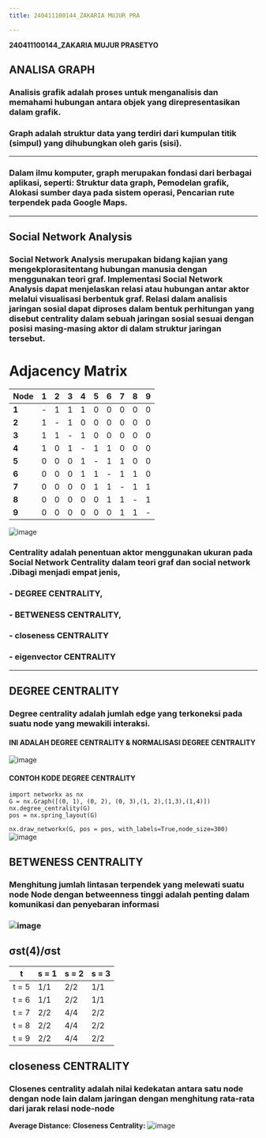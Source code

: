 ```yaml
---
title: 240411100144_ZAKARIA MUJUR PRA

---
```


**240411100144_ZAKARIA MUJUR PRASETYO**
## ANALISA GRAPH    
### Analisis grafik adalah proses untuk menganalisis dan memahami hubungan antara objek yang direpresentasikan dalam grafik.
### Graph adalah struktur data yang terdiri dari kumpulan titik (simpul) yang dihubungkan oleh garis (sisi).
---
### Dalam ilmu komputer, graph merupakan fondasi dari berbagai aplikasi, seperti: Struktur data graph, Pemodelan grafik, Alokasi sumber daya pada sistem operasi, Pencarian rute terpendek pada Google Maps.
---
## **Social Network Analysis** 
### Social Network Analysis merupakan bidang kajian yang mengekplorasitentang hubungan manusia dengan menggunakan teori graf. Implementasi Social Network Analysis dapat menjelaskan relasi atau hubungan antar aktor melalui visualisasi berbentuk graf. Relasi dalam analisis jaringan sosial dapat diproses dalam bentuk perhitungan yang disebut centrality dalam sebuah jaringan sosial sesuai dengan posisi masing-masing aktor di dalam struktur jaringan tersebut.
# Adjacency Matrix

| **Node** | **1** | **2** | **3** | **4** | **5** | **6** | **7** | **8** | **9** |
|----------|--------|--------|--------|--------|--------|--------|--------|--------|--------|
| **1**    | -      | 1      | 1      | 1      | 0      | 0      | 0      | 0      | 0      |
| **2**    | 1      | -      | 1      | 0      | 0      | 0      | 0      | 0      | 0      |
| **3**    | 1      | 1      | -      | 1      | 0      | 0      | 0      | 0      | 0      |
| **4**    | 1      | 0      | 1      | -      | 1      | 1      | 0      | 0      | 0      |
| **5**    | 0      | 0      | 0      | 1      | -      | 1      | 1      | 0      | 0      |
| **6**    | 0      | 0      | 0      | 1      | 1      | -      | 1      | 1      | 0      |
| **7**    | 0      | 0      | 0      | 0      | 1      | 1      | -      | 1      | 1      |
| **8**    | 0      | 0      | 0      | 0      | 0      | 1      | 1      | -      | 1      |
| **9**    | 0      | 0      | 0      | 0      | 0      | 0      | 1      | 1      | -      |

![image](https://hackmd.io/_uploads/B1daJEOMkl.png)
### Centrality adalah penentuan aktor menggunakan ukuran pada Social Network Centrality dalam teori graf dan social network .Dibagi menjadi empat jenis, 
### - DEGREE CENTRALITY, 
### - BETWENESS CENTRALITY, 
### - closeness CENTRALITY 
### - eigenvector CENTRALITY
---
## DEGREE CENTRALITY
### Degree centrality adalah jumlah edge yang terkoneksi pada suatu node yang mewakili interaksi.
#### INI ADALAH DEGREE CENTRALITY & NORMALISASI DEGREE CENTRALITY
![image](https://hackmd.io/_uploads/H1ASWVuzkx.png)
#### CONTOH KODE DEGREE CENTRALITY
```
import networkx as nx
G = nx.Graph([(0, 1), (0, 2), (0, 3),(1, 2),(1,3),(1,4)])
nx.degree_centrality(G)
pos = nx.spring_layout(G)
```
`nx.draw_networkx(G, pos = pos, with_labels=True,node_size=300)`
![image](https://hackmd.io/_uploads/rknxd8PzJl.png)

## **BETWENESS CENTRALITY**
### Menghitung jumlah lintasan terpendek yang melewati suatu node Node dengan  betweenness  tinggi  adalah  penting dalam komunikasi dan penyebaran informasi

### ![image](https://hackmd.io/_uploads/HyLcUIdGJg.png)
## σst(4)/σst

| **t**   | **s = 1** | **s = 2** | **s = 3** |
|---------|-----------|-----------|-----------|
| t = 5   | 1/1       | 2/2       | 1/1       |
| t = 6   | 1/1       | 2/2       | 1/1       |
| t = 7   | 2/2       | 4/4       | 2/2       |
| t = 8   | 2/2       | 4/4       | 2/2       |
| t = 9   | 2/2       | 4/4       | 2/2       |

## **closeness** **CENTRALITY** 
### Closenes centrality adalah nilai kedekatan antara satu node dengan node lain dalam jaringan dengan menghitung rata-rata dari jarak relasi node-node
**Average Distance:**
**Closeness Centrality:**
![image](https://hackmd.io/_uploads/BysnYUdzyl.png)
